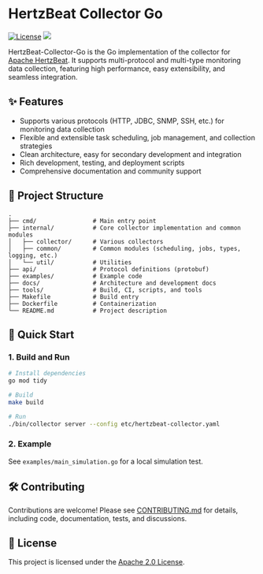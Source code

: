 # HertzBeat Collector Go

[![License](https://img.shields.io/badge/license-Apache%202-blue)](LICENSE)
![](https://github.com/apache/hertzbeat-collector-go/workflows/%F0%9F%9B%A0%EF%B8%8F%20Build%20and%20Test/badge.svg)

HertzBeat-Collector-Go is the Go implementation of the collector for [Apache HertzBeat](https://github.com/apache/hertzbeat). It supports multi-protocol and multi-type monitoring data collection, featuring high performance, easy extensibility, and seamless integration.

## ✨ Features

- Supports various protocols (HTTP, JDBC, SNMP, SSH, etc.) for monitoring data collection
- Flexible and extensible task scheduling, job management, and collection strategies
- Clean architecture, easy for secondary development and integration
- Rich development, testing, and deployment scripts
- Comprehensive documentation and community support

## 📂 Project Structure

```text
.
├── cmd/                # Main entry point
├── internal/           # Core collector implementation and common modules
│   ├── collector/      # Various collectors
│   ├── common/         # Common modules (scheduling, jobs, types, logging, etc.)
│   └── util/           # Utilities
├── api/                # Protocol definitions (protobuf)
├── examples/           # Example code
├── docs/               # Architecture and development docs
├── tools/              # Build, CI, scripts, and tools
├── Makefile            # Build entry
├── Dockerfile          # Containerization
└── README.md           # Project description
```

## 🚀 Quick Start

### 1. Build and Run

```bash
# Install dependencies
go mod tidy

# Build
make build

# Run
./bin/collector server --config etc/hertzbeat-collector.yaml
```

### 2. Example

See `examples/main_simulation.go` for a local simulation test.

## 🛠️ Contributing

Contributions are welcome! Please see [CONTRIBUTING.md](CONTRIBUTING.md) for details, including code, documentation, tests, and discussions.

## 📄 License

This project is licensed under the [Apache 2.0 License](LICENSE).
